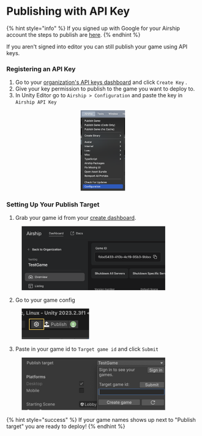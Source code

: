 # Publishing with API Key

{% hint style="info" %}
If you signed up with Google for your Airship account the steps to publish are [here](../publishing/publish-game.md).
{% endhint %}

If you aren't signed into editor you can still publish your game using API keys.

### Registering an API Key

1. Go to your [organization's API keys dashboard](https://create.airship.gg/dashboard/organization/api-keys) and click `Create Key` .&#x20;
2. Give your key permission to publish to the game you want to deploy to.
3. In Unity Editor go to `Airship > Configuration` and paste the key in `Airship API Key`

<div align="center" data-full-width="false"><figure><img src="../.gitbook/assets/Screenshot 2025-07-24 at 5.50.20 PM.png" alt="" width="116"><figcaption></figcaption></figure></div>

### Setting Up Your Publish Target

1. Grab your game id from your [create dashboard](https://create.airship.gg/dashboard).

<div data-full-width="false"><figure><img src="../.gitbook/assets/Screenshot 2025-07-24 at 5.45.13 PM.png" alt="" width="375"><figcaption></figcaption></figure></div>

2. Go to your game config

<figure><img src="../.gitbook/assets/Screenshot 2024-09-13 at 5.26.58 PM.png" alt="" width="176"><figcaption></figcaption></figure>

3. Paste in your game id to `Target game id` and click `Submit`

<figure><img src="../.gitbook/assets/Screenshot 2025-07-24 at 6.01.48 PM.png" alt="" width="375"><figcaption></figcaption></figure>

{% hint style="success" %}
If your game names shows up next to "Publish target" you are ready to deploy!
{% endhint %}
